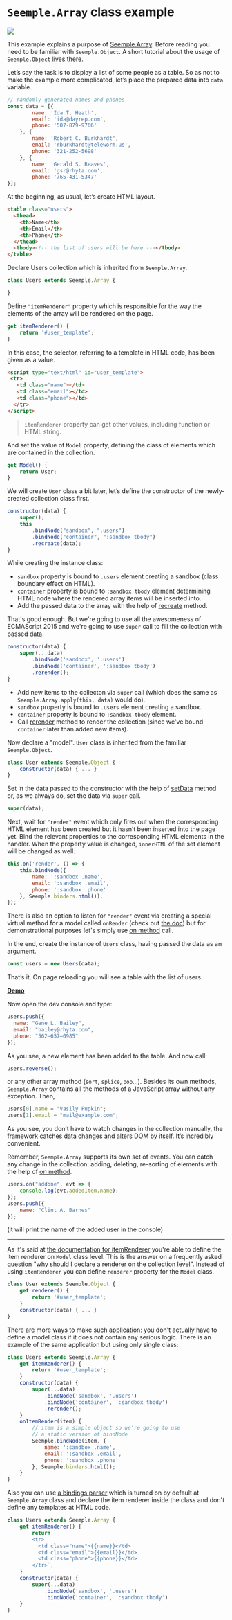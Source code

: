 # ``Seemple.Array`` class example

![](assets/table-screenshot.png)

This example explains a purpose of [Seemple.Array](https://seemple.js.org/#!Seemple.Array). Before reading you need to be familiar with ``Seemple.Object``. A short tutorial about the usage of ``Seemple.Object``  [lives there](https://github.com/finom/seemple-examples-and-tutorials/tree/master/seemple-object).

Let’s say the task is to display a list of some people as a table. So as not to make the example more complicated, let’s place the prepared data into ``data`` variable.

```js
// randomly generated names and phones
const data = [{
        name: 'Ida T. Heath',
        email: 'ida@dayrep.com',
        phone: '507-879-9766'
    }, {
        name: 'Robert C. Burkhardt',
        email: 'rburkhardt@teleworm.us',
        phone: '321-252-5698'
    }, {
        name: 'Gerald S. Reaves',
        email: 'gsr@rhyta.com',
        phone: '765-431-5347'
}];
```

At the beginning, as usual, let’s create HTML layout.

```html
<table class="users">
  <thead>
    <th>Name</th>
    <th>Email</th>
    <th>Phone</th>
  </thead>
  <tbody><!-- the list of users will be here --></tbody>
</table>
```

Declare Users collection which is inherited from ``Seemple.Array``.

```js
class Users extends Seemple.Array {

}
```

Define ``"itemRenderer"`` property which is responsible for the way the elements of the array will be rendered on the page.

```js
get itemRenderer() {
    return '#user_template';
}
```

In this case, the selector, referring to a template in HTML code, has been given as a value.

```html
<script type="text/html" id="user_template">
 <tr>
   <td class="name"></td>
   <td class="email"></td>
   <td class="phone"></td>
  </tr>
</script>
```

> ``itemRenderer`` property can get other values, including function or HTML string.

And set the value of ``Model`` property, defining the class of elements which are contained in the collection.

```js
get Model() {
    return User;
}
```

We will create ``User`` class a bit later, let’s define the constructor of the newly-created collection class first.

```js
constructor(data) {
    super();
    this
        .bindNode("sandbox", ".users")
        .bindNode("container", ":sandbox tbody")
        .recreate(data);
}
```

While creating the instance class:

- ``sandbox`` property is bound to ``.users`` element creating a sandbox (class boundary effect on HTML).
- ``container`` property is bound to ``:sandbox tbody`` element determining HTML node where the rendered array items will be inserted into.
- Add the passed data to the array with the help of [recreate](https://seemple.js.org/#!Seemple.Array-recreate) method.

That's good enough. But we're going to use all the awesomeness of ECMAScript 2015 and we're going to use ``super`` call to fill the collection with passed data.

```js
constructor(data) {
    super(...data)
        .bindNode('sandbox', '.users')
        .bindNode('container', ':sandbox tbody')
        .rerender();
}
```
- Add new items to the collecton via ``super`` call (which does the same as ``Seemple.Array.apply(this, data)`` would do).
- ``sandbox`` property is bound to ``.users`` element creating a sandbox.
- ``container`` property is bound to ``:sandbox tbody`` element.
- Call [rerender](https://seemple.js.org/#!Seemple.Array-rerender) method to render the collection (since we've bound ``container`` later than added new items).

Now declare a "model". ``User`` class is inherited from the familiar ``Seemple.Object``.

```js
class User extends Seemple.Object {
    constructor(data) { ... }
}
```

Set in the data passed to the constructor with the help of [setData](https://seemple.js.org/#!Seemple.Object-setData) method or, as we always do, set the data via ``super`` call.

```js
super(data);
```

Next, wait for ``"render"`` event which only fires out when the corresponding HTML element has been created but it hasn’t been inserted into the page yet. Bind the relevant properties to the corresponding HTML elements in the handler. When the property value is changed, ``innerHTML`` of the set element will be changed as well.

```js
this.on('render', () => {
    this.bindNode({
        name: ':sandbox .name',
        email: ':sandbox .email',
        phone: ':sandbox .phone'
    }, Seemple.binders.html());
});
```

There is also an option to listen for ``"render"`` event via creating a special virtual method for a model called ``onRender`` (check out [the doc](https://seemple.js.org/#!Seemple.Array-onItemRender)) but for demonstrational purposes let's simply use [on method](https://seemple.js.org/#!Seemple-on) call.

In the end, create the instance of ``Users`` class, having passed the data as an argument.

```js
const users = new Users(data);
```

That’s it. On page reloading you will see a table with the list of users.

[**Demo**](https://finom.github.io/seemple-examples-and-tutorials/seemple-array/)

Now open the dev console and type:
```js
users.push({
  name: "Gene L. Bailey",
  email: "bailey@rhyta.com",
  phone: "562–657–0985"
});
```

As you see, a new element has been added to the table. And now call:
```js
users.reverse();
```

or any other array method (``sort``, ``splice``, ``pop``...). Besides its own methods, ``Seemple.Array`` contains all the methods of a JavaScript array without any exception. Then,

```js
users[0].name = "Vasily Pupkin";
users[1].email = "mail@example.com";
```

As you see, you don’t have to watch changes in the collection manually, the framework catches data changes and alters DOM by itself. It’s incredibly convenient.

Remember, ``Seemple.Array`` supports its own set of events. You can catch any change in the collection: adding, deleting, re-sorting of elements with the help of [on method](https://seemple.js.org/#!Seemple-on).

```js
users.on("addone", evt => {
    console.log(evt.addedItem.name);
});
users.push({
    name: "Clint A. Barnes"
});
```

(it will print the name of the added user in the console)

-------------------------------

As it's said at [the documentation for itemRenderer](https://seemple.js.org/#!Seemple.Array-itemRenderer) you're able to define the item renderer on ``Model`` class level. This is the answer on a frequently asked question "why should I declare a renderer on the collection level". Instead of using ``itemRenderer`` you can define ``renderer`` property for the ``Model`` class.

```js
class User extends Seemple.Object {
    get renderer() {
        return '#user_template';
    }
    constructor(data) { ... }
}
```


There are more ways to make such application: you don't actually have to define a model class if it does not contain any serious logic. There is an example of the same application but using only single class:

```js
class Users extends Seemple.Array {
    get itemRenderer() {
        return '#user_template';
    }
    constructor(data) {
        super(...data)
            .bindNode('sandbox', '.users')
            .bindNode('container', ':sandbox tbody')
            .rerender();
    }
    onItemRender(item) {
        // item is a simple object so we're going to use
        // a static version of bindNode
        Seemple.bindNode(item, {
            name: ':sandbox .name',
            email: ':sandbox .email',
            phone: ':sandbox .phone'
        }, Seemple.binders.html());
    }
}
```

Also you can use [a bindings parser](https://seemple.js.org/#!Seemple-parseBindings) which is turned on by default at ``Seemple.Array`` class and declare the item renderer inside the class and don't define any templates at HTML code.

```js
class Users extends Seemple.Array {
    get itemRenderer() {
        return `
        <tr>
          <td class="name">{{name}}</td>
          <td class="email">{{email}}</td>
          <td class="phone">{{phone}}</td>
        </tr>`;
    }
    constructor(data) {
        super(...data)
            .bindNode('sandbox', '.users')
            .bindNode('container', ':sandbox tbody')
    }
}
```
